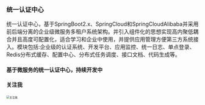 ### 统一认证中心
统一认证中心，基于SpringBoot2.x、SpringCloud和SpringCloudAlibaba并采用前后端分离的企业级微服务多租户系统架构。并引入组件化的思想实现高内聚低耦合并且高度可配置化，适合学习和企业中使用，并提供应用管理方便第三方系统接入。模块包括:企业级的认证系统、开发平台、应用监控、统一日志、单点登录、Redis分布式缓存、配置中心、分布式任务调度、接口文档、代码生成等。

#### 基于微服务的统一认证中心，持续开发中


#### 关注我

<img src="http://oss.vihacker.top/image/%E5%85%B3%E6%B3%A8%E6%88%91.png" alt="关注我" style="zoom: 50%;" />


